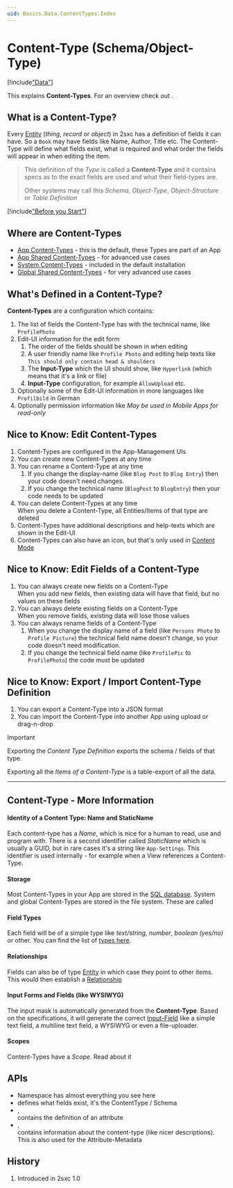 ```yaml
---
uid: Basics.Data.ContentTypes.Index
---
```

# Content-Type (Schema/Object-Type)

[!include["Data"](../_shared-content-types.md)]

This explains **Content-Types**. For an overview check out [](xref:Basics.Data.Index).

## What is a Content-Type?

Every [Entity](xref:Basics.Data.Entities.Index) (_thing_, _record_ or _object_) in 2sxc has a definition of fields it can have. So a `Book` may have fields like Name, Author, Title etc. 
The Content-Type will define what fields exist, what is required and what order the fields will appear in when editing the item. 

> This definition of the _Type_ is called a **Content-Type** and it contains specs as to the exact fields are used and what their field-types are.
> 
> Other systems may call this _Schema_, _Object-Type_, _Object-Structure_ or _Table Definition_

[!include["Before you Start"](../../../shared/before-you-start-idynamicentity.md)]

## Where are Content-Types

* [App Content-Types](xref:Basics.Data.ContentTypes.App) - this is the default, these Types are part of an App
* [App Shared Content-Types](xref:Basics.Data.ContentTypes.Shared) - for advanced use cases
* [System Content-Types](xref:Basics.Data.ContentTypes.System) - included in the default installation
* [Global Shared Content-Types](xref:Basics.Data.ContentTypes.Global) - for very advanced use cases

## What's Defined in a Content-Type?


**Content-Types** are a configuration which contains:

1. The list of fields the Content-Type has with the technical name, like `ProfilePhoto`
1. Edit-UI information for the edit form
    1. The order of the fields should be shown in when editing
    1. A user friendly name like `Profile Photo` and editing help texts like `This should only contain head & shoulders`
    1. The **Input-Type** which the UI should show, like `Hyperlink` (which means that it's a link or file)
    1. **Input-Type** configuration, for example `AllowUpload` etc.
1. Optionally some of the Edit-UI information in more languages like `Profilbild` in German
1. Optionally permission information like _May be used in Mobile Apps for read-only_


## Nice to Know: Edit Content-Types

1. Content-Types are configured in the App-Management UIs
1. You can create new Content-Types at any time
1. You can rename a Content-Type at any time
    1. If you change the display-name (like `Blog Post` to `Blog Entry`) then your code doesn't need changes.
    1. If you change the technical name (`BlogPost` to `BlogEntry`) then your code needs to be updated
1. You can delete Content-Types at any time  
    When you delete a Content-Type, all Entities/Items of that type are deleted
1. Content-Types have additional descriptions and help-texts which are shown in the Edit-UI
1. Content-Types can also have an icon, but that's only used in [Content Mode](xref:Basics.Content.Index)


## Nice to Know: Edit Fields of a Content-Type

1. You can always create new fields on a Content-Type  
    When you add new fields, then existing data will have that field, but no values on these fields
1. You can always delete existing fields on a Content-Type  
    When you remove fields, existing data will lose those values
1. You can always rename fields of a Content-Type
    1. When you change the display name of a field (like `Persons Photo` to `Profile Picture`) the technical field name doesn't change, so your code doesn't need modification.
    1. If you change the technical field name (like `ProfilePic` to `ProfilePhoto`) the code must be updated


## Nice to Know: Export / Import Content-Type Definition

1. You can export a Content-Type into a JSON format
1. You can import the Content-Type into another App using upload or drag-n-drop

> [!IMPORTANT]
> Exporting the _Content Type Definition_ exports the schema / fields of that type. 
> 
> Exporting all the _Items of a Content-Type_ is a table-export of all the data. 


---

## Content-Type - More Information

#### Identity of a Content Type: Name and StaticName

Each content-type has a _Name_, which is nice for a human to read, use and program with. There is a second identifier called _StaticName_ which is usually a GUID, but in rare cases it's a string like `App-Settings`. This identifier is used internally - for example when a View references a Content-Type.

#### Storage
Most Content-Types in your App are stored in the [SQL database](xref:Basics.Data.ContentTypes.SqlStorage).
System and global Content-Types are stored in the file system. These are called [](xref:Basics.Data.ContentTypes.FileStorage)

#### Field Types
Each field will be of a simple type like _text/string_, _number_, _boolean (yes/no)_ or other. You can find the list of [types here](xref:Basics.Data.Fields.Index).

#### Relationships
Fields can also be of type [Entity](xref:Basics.Data.Fields.Entity) in which case they point to other items. This would then establish a [Relationship](xref:Basics.Data.Relationships.Index)

#### Input Forms and Fields (like WYSIWYG)
The input mask is automatically generated from the **Content-Type**. Based on the specifications, it will generate the correct [Input-Field](xref:Basics.Data.Fields.Index) like a simple text field, a multiline text field, a WYSIWYG or even a file-uploader. 

#### Scopes

Content-Types have a _Scope_. Read about it [](xref:Basics.Data.Scope)

## APIs

* [](xref:ToSic.Eav.Data) Namespace has almost everything you see here
* [](xref:ToSic.Eav.Data.IContentType) defines what fields exist, it's the ContentType / Schema
* [](xref:ToSic.Eav.Data.IContentTypeAttribute), [](xref:ToSic.Eav.Data.ContentTypeAttribute)  
	contains the definition of an attribute
* [](xref:ToSic.Eav.Data.ContentTypeMetadata), [](xref:ToSic.Eav.Metadata.MetadataOf`1)  
	contains information about the content-type (like nicer descriptions).
	This is also used for the Attribute-Metadata

## History

1. Introduced in 2sxc 1.0
